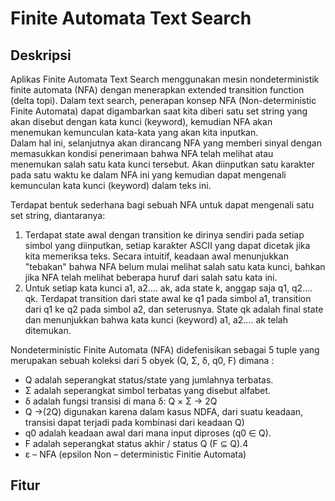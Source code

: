 # Finite Automata Text Search

## Deskripsi
Aplikas Finite Automata Text Search menggunakan mesin nondeterministik finite automata (NFA) dengan menerapkan extended transition function (delta topi). Dalam text search, penerapan konsep NFA (Non-deterministic Finite Automata) dapat digambarkan saat kita diberi satu set string yang akan disebut dengan kata kunci (keyword), kemudian NFA akan menemukan kemunculan kata-kata yang akan kita inputkan.<br/>
Dalam hal ini, selanjutnya akan dirancang NFA yang memberi sinyal dengan memasukkan kondisi penerimaan bahwa NFA telah melihat atau menemukan salah satu kata kunci tersebut. Akan diinputkan satu karakter pada satu waktu ke dalam NFA ini yang kemudian dapat mengenali kemunculan kata kunci (keyword) dalam teks ini.

Terdapat bentuk sederhana bagi sebuah NFA untuk dapat mengenali satu set string, diantaranya:
1. Terdapat state awal dengan transition ke dirinya sendiri pada setiap simbol yang diinputkan, setiap karakter ASCII yang dapat dicetak jika kita memeriksa teks. Secara intuitif, keadaan awal menunjukkan "tebakan" bahwa NFA belum mulai melihat salah satu kata kunci, bahkan jika NFA telah melihat beberapa huruf dari salah satu kata ini.
2. Untuk setiap kata kunci a1, a2…. ak, ada state k, anggap saja q1, q2…. qk. Terdapat transition dari state awal ke q1 pada simbol a1, transition dari q1 ke q2 pada simbol a2, dan seterusnya. State qk adalah final state dan menunjukkan bahwa kata kunci (keyword) a1, a2…. ak telah ditemukan.

Nondeterministic Finite Automata (NFA) didefenisikan sebagai 5 tuple yang merupakan sebuah koleksi dari 5 obyek (Q, Σ, δ, q0, F) dimana :
- Q adalah seperangkat status/state yang jumlahnya terbatas.
- Σ adalah seperangkat simbol terbatas yang disebut alfabet.
- δ adalah fungsi transisi di mana δ: Q × Σ → 2Q
- Q →(2Q) digunakan karena dalam kasus NDFA, dari suatu keadaan, transisi dapat terjadi pada kombinasi dari keadaan Q)
- q0 adalah keadaan awal dari mana input diproses (q0 ∈ Q).
- F adalah seperangkat status akhir / status Q (F ⊆ Q).4
- ε – NFA (epsilon Non – deterministic Finitie Automata)

## Fitur
